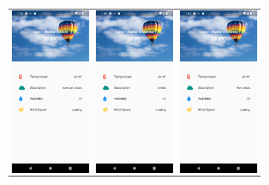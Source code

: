 <table>
<tr>
    <td align="center"><img src="Screenshots/weather1.png" width=200></td>
    <td align="center"><img src="Screenshots/weather2.png" width=200></td>
    <td align="center"><img src="Screenshots/weather3.png" width=200></td>
    
  </tr>
</table>
